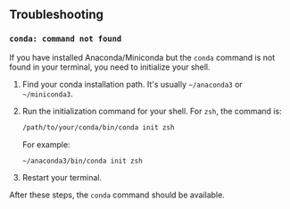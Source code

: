 ## Troubleshooting

### `conda: command not found`

If you have installed Anaconda/Miniconda but the `conda` command is not found in your terminal, you need to initialize your shell.

1. Find your conda installation path. It's usually `~/anaconda3` or `~/miniconda3`.
2. Run the initialization command for your shell. For `zsh`, the command is:

    ```bash
    /path/to/your/conda/bin/conda init zsh
    ```

    For example:

    ```bash
    ~/anaconda3/bin/conda init zsh
    ```

3. Restart your terminal.

After these steps, the `conda` command should be available.

